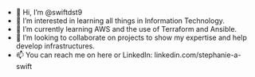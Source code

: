 - 👋 Hi, I’m @swiftdst9
- 👀 I’m interested in learning all things in Information Technology.
- 🌱 I’m currently learning AWS and the use of Terraform and Ansible.
- 💞️ I’m looking to collaborate on projects to show my expertise and help develop infrastructures.
- 📫 You can reach me on here or LinkedIn: linkedin.com/stephanie-a-swift

<!---
swiftdst9/swiftdst9 is a ✨ special ✨ repository because its `README.md` (this file) appears on your GitHub profile.
You can click the Preview link to take a look at your changes.
--->
